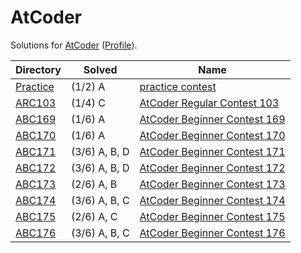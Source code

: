 <!-- SPDX-License-Identifier: X11 -->
# AtCoder

Solutions for [AtCoder](https://atcoder.jp/) ([Profile](https://atcoder.jp/users/jthvai)).

| Directory               | Solved        | Name
| ---                     | ---           | ---
| [Practice](./Practice/) | (1/2) A       | [practice contest](https://atcoder.jp/contests/practice)
| [ARC103](./ARC103/)     | (1/4) C       | [AtCoder Regular Contest 103](https://atcoder.jp/contests/arc103)
| [ABC169](./ABC169/)     | (1/6) A       | [AtCoder Beginner Contest 169](https://atcoder.jp/contests/abc169)
| [ABC170](./ABC170/)     | (1/6) A       | [AtCoder Beginner Contest 170](https://atcoder.jp/contests/abc170)
| [ABC171](./ABC171/)     | (3/6) A, B, D | [AtCoder Beginner Contest 171](https://atcoder.jp/contests/abc171)
| [ABC172](./ABC172/)     | (3/6) A, B, D | [AtCoder Beginner Contest 172](https://atcoder.jp/contests/abc172)
| [ABC173](./ABC173/)     | (2/6) A, B    | [AtCoder Beginner Contest 173](https://atcoder.jp/contests/abc173)
| [ABC174](./ABC174/)     | (3/6) A, B, C | [AtCoder Beginner Contest 174](https://atcoder.jp/contests/abc174)
| [ABC175](./ABC175/)     | (2/6) A, C    | [AtCoder Beginner Contest 175](https://atcoder.jp/contests/abc175)
| [ABC176](./ABC176/)     | (3/6) A, B, C | [AtCoder Beginner Contest 176](https://atcoder.jp/contests/abc176)
